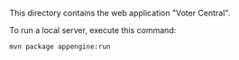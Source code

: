 This directory contains the web application "Voter Central".

To run a local server, execute this command:

```bash
mvn package appengine:run
```
